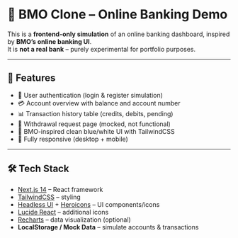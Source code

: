 # 🏦 BMO Clone – Online Banking Demo

This is a **frontend-only simulation** of an online banking dashboard, inspired by **BMO’s online banking UI**.  
It is **not a real bank** – purely experimental for portfolio purposes.

---

## 🚀 Features
- 🔐 User authentication (login & register simulation)
- 💳 Account overview with balance and account number
- 📊 Transaction history table (credits, debits, pending)
- 💸 Withdrawal request page (mocked, not functional)
- 🎨 BMO-inspired clean blue/white UI with TailwindCSS
- 📱 Fully responsive (desktop + mobile)

---

## 🛠️ Tech Stack
- [Next.js 14](https://nextjs.org/) – React framework  
- [TailwindCSS](https://tailwindcss.com/) – styling  
- [Headless UI](https://headlessui.com/) + [Heroicons](https://heroicons.com/) – UI components/icons  
- [Lucide React](https://lucide.dev/) – additional icons  
- [Recharts](https://recharts.org/) – data visualization (optional)  
- **LocalStorage / Mock Data** – simulate accounts & transactions  
